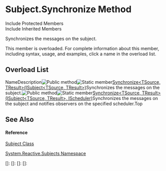# Subject.Synchronize Method

Include Protected Members  
Include Inherited Members

Synchronizes the messages on the subject.

This member is overloaded. For complete information about this member, including syntax, usage, and examples, click a name in the overload list.

## Overload List

NameDescription![Public method](images\Hh303103.pubmethod(en-us,VS.103).gif "Public method")![Static member](images\Hh244319.static(en-us,VS.103).gif "Static member")[Synchronize<TSource, TResult>(ISubject<TSource, TResult>)](https://msdn.microsoft.com/en-us/library/m:system.reactive.subjects.subject.synchronize%60%602(system.reactive.subjects.isubject%7b%60%600%2c%60%601%7d)(v=VS.103))Synchronizes the messages on the subject.![Public method](images\Hh303103.pubmethod(en-us,VS.103).gif "Public method")![Static member](images\Hh244319.static(en-us,VS.103).gif "Static member")[Synchronize<TSource, TResult>(ISubject<TSource, TResult>, IScheduler)](https://msdn.microsoft.com/en-us/library/m:system.reactive.subjects.subject.synchronize%60%602(system.reactive.subjects.isubject%7b%60%600%2c%60%601%7d%2csystem.reactive.concurrency.ischeduler)(v=VS.103))Synchronizes the messages on the subject and notifies observers on the specified scheduler.Top

## See Also

#### Reference

[Subject Class](Subject\Subject.md)

[System.Reactive.Subjects Namespace](System.Reactive.Subjects\System.Reactive.Subjects.md)

[]: 
[]: 
[]: 
[]: 